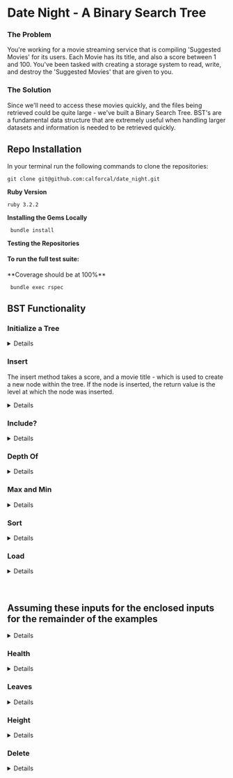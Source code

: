 # Date Night - A Binary Search Tree

### The Problem
<p>You're working for a movie streaming service that is compiling 'Suggested Movies' for its users. Each Movie has its title, and also a score between 1 and 100. You've been tasked with creating a storage system to read, write, and destroy the 'Suggested Movies' that are given to you.</p>

### The Solution
<p>Since we'll need to access these movies quickly, and the files being retrieved could be quite large - we've built a Binary Search Tree. BST's are a fundamental data structure that are extremely useful when handling larger datasets and information is needed to be retrieved quickly.</p>

## Repo Installation
In your terminal run the following commands to clone the repositories:
          
    git clone git@github.com:calforcal/date_night.git

**Ruby Version**

    ruby 3.2.2

**Installing the Gems Locally**

     bundle install

**Testing the Repositories**

#### To run the full test suite:

<p> **Coverage should be at 100%** </p>

     bundle exec rspec

## BST Functionality

### Initialize a Tree

<details close>

    tree = BinarySearchTree.new

</details>

### Insert

<p>The insert method takes a score, and a movie title - which is used to create a new node within the tree. If the node is inserted, the return value is the level at which the node was inserted.</p>

<details close>

    Input: tree.insert(61, "Max Keebler's Big Move")
      Output: # => 0
    Input: tree.insert(16, "Sharknado")
      Output: # => 1
    Input: tree.insert(92, "Eras Tour the Movie")
      Output: # => 1
    Input: tree.insert(50, "Dunkirk")
      Output: # => 2


                            Tree Shape
                                61
                               /  \
                             16    92
                               \
                                50

</details>

### Include?

<details close>

    Input: tree.include?(61)
      Output: # => true

    Input: tree.include?(100)
      Output: # => false

</details>

### Depth Of

<details close>

    Input: tree.depth_of(61)
      Output: # => 0

    Input: tree.depth_of(50)
      Output: # => 2

                            Tree Shape
              Level: 0          61
                               /  \
              Level: 1       16    92
                               \
              Level: 2          50

</details>

### Max and Min

<details close>

    Input: tree.max
      Output: # => { "Eras Tour the Movie" =>92 }

    Input: tree.min
      Output: # => { "Sharknado" =>16 }

</details>

### Sort

<details close>

    Input: tree.sort
      Output:
              [{ "Sharknado"=>16 },
               { "Dunkirk"=>50 },
               { "Max Keebler's Big Move"=>61 },
               { "Eras Tour the Movie"=>92 }]

</details>

### Load

<details close>

    # movies.txt sample format:
      34, Hannibal Buress: Comedy Camisado
      63, Meet My Valentine
      22, Experimenter
      84, French Dirty
      41, Love
      10, I Love You Phillip Morris



    Input: tree.load('movies.txt')
      Output: # => 6

                            Tree Shape
                                34
                               /  \
                             22    63
                            /  \     \
                          10    41    84

</details>

<br>
<br>

## Assuming these inputs for the enclosed inputs for the remainder of the examples

<details close>

    tree.insert(98, "Animals United")
    tree.insert(58, "Armageddon")
    tree.insert(36, "Bill & Ted's Bogus Journey")
    tree.insert(93, "Bill & Ted's Excellent Adventure")
    tree.insert(86, "Charlie's Angels")
    tree.insert(38, "Charlie's Country")
    tree.insert(69, "Collateral Damage")

                            Tree Shape
                                98
                               /  \
                              58    
                            /    \
                           /      \
                         36        93
                           \       /
                            38   86
                                /
                               69  

</details>

### Health

<details close>

    Input: tree.health(0)
      Output: [[98, 7, 100]]
    Input: tree.health(1)
      Output: [[58, 6, 85]]
    Input: tree.health(2)
      Output: [[36, 2, 28], [93, 3, 42]]

</details>

### Leaves

<details close>

    Input: tree.leaves
      Output: 2

</details>

### Height

<details close>

    Input: tree.height
      Output: 4

</details>

### Delete

<details close>

    Input: tree.delete(38)
      Output: 38

</details>